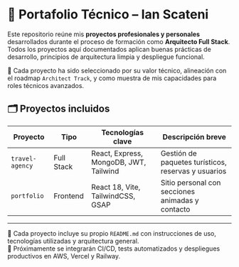 # 🚀 Portafolio Técnico – Ian Scateni

Este repositorio reúne mis **proyectos profesionales y personales** desarrollados durante el proceso de formación como **Arquitecto Full Stack**.  
Todos los proyectos aquí documentados aplican buenas prácticas de desarrollo, principios de arquitectura limpia y despliegue funcional.

🎯 Cada proyecto ha sido seleccionado por su valor técnico, alineación con el roadmap `Architect Track`, y como muestra de mis capacidades para roles técnicos avanzados.

## 🗂️ Proyectos incluidos

| Proyecto              | Tipo        | Tecnologías clave                             | Descripción breve |
|-----------------------|-------------|-----------------------------------------------|-------------------|
| `travel-agency`       | Full Stack  | React, Express, MongoDB, JWT, Tailwind        | Gestión de paquetes turísticos, reservas y usuarios |
| `portfolio`           | Frontend    | React 18, Vite, TailwindCSS, GSAP             | Sitio personal con secciones animadas y contacto    |

---

📌 Cada proyecto incluye su propio `README.md` con instrucciones de uso, tecnologías utilizadas y arquitectura general.  
🔧 Próximamente se integrarán CI/CD, tests automatizados y despliegues productivos en AWS, Vercel y Railway.
